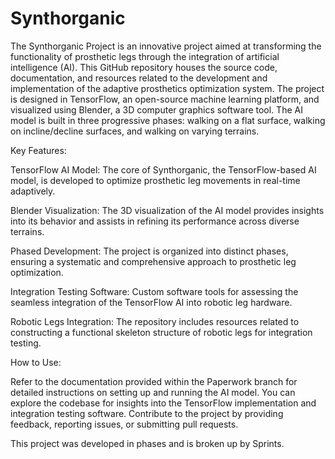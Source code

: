 # Synthorganic
The Synthorganic Project is an innovative project aimed at transforming the functionality of prosthetic legs through the integration of artificial intelligence (AI). This GitHub repository houses the source code, documentation, and resources related to the development and implementation of the adaptive prosthetics optimization system. The project is designed in TensorFlow, an open-source machine learning platform, and visualized using Blender, a 3D computer graphics software tool. The AI model is built in three progressive phases: walking on a flat surface, walking on incline/decline surfaces, and walking on varying terrains.

Key Features:

TensorFlow AI Model: The core of Synthorganic, the TensorFlow-based AI model, is developed to optimize prosthetic leg movements in real-time adaptively.

Blender Visualization: The 3D visualization of the AI model provides insights into its behavior and assists in refining its performance across diverse terrains.

Phased Development: The project is organized into distinct phases, ensuring a systematic and comprehensive approach to prosthetic leg optimization.

Integration Testing Software: Custom software tools for assessing the seamless integration of the TensorFlow AI into robotic leg hardware.

Robotic Legs Integration: The repository includes resources related to constructing a functional skeleton structure of robotic legs for integration testing.

How to Use:

Refer to the documentation provided within the Paperwork branch for detailed instructions on setting up and running the AI model.
You can explore the codebase for insights into the TensorFlow implementation and integration testing software.
Contribute to the project by providing feedback, reporting issues, or submitting pull requests.

This project was developed in phases and is broken up by Sprints.
